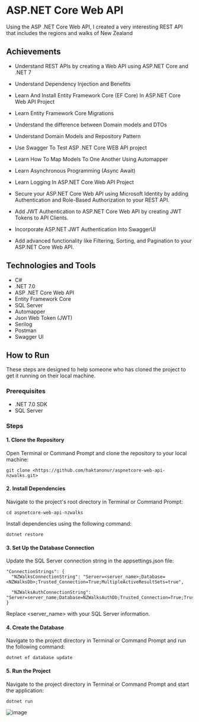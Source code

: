 # ASP.NET Core Web API 

Using the ASP .NET Core Web API, I created a very interesting REST API that includes the regions and walks of New Zealand

## Achievements
- Understand REST APIs by creating a Web API using ASP.NET Core and .NET 7

- Understand Dependency Injection and Benefits

- Learn And Install Entity Framework Core (EF Core) In ASP.NET Core Web API Project

- Learn Entity Framework Core Migrations

- Understand the difference between Domain models and DTOs

- Understand Domain Models and Repository Pattern

- Use Swagger To Test ASP .NET Core WEB API project

- Learn How To Map Models To One Another Using Automapper

- Learn Asynchronous Programming (Async Await)

- Learn Logging In ASP.NET Core Web API Project

- Secure your ASP.NET Core Web API using Microsoft Identity by adding Authentication and Role-Based Authorization to your REST API.

- Add JWT Authentication to ASP.NET Core Web API by creating JWT Tokens to API Clients.

- Incorporate ASP.NET JWT Authentication Into SwaggerUI

- Add advanced functionality like Filtering, Sorting, and Pagination to your ASP.NET Core Web API.


## Technologies and Tools
 
- C#
- .NET 7.0
- ASP .NET Core Web API
- Entity Framework Core
- SQL Server
- Automapper 
- Json Web Token (JWT)
- Serilog
- Postman
- Swagger UI

## How to Run
These steps are designed to help someone who has cloned the project to get it running on their local machine.

### Prerequisites
- .NET 7.0 SDK
- SQL Server

### Steps
#### 1. Clone the Repository
Open Terminal or Command Prompt and clone the repository to your local machine:

```
git clone <https://github.com/haktanonur/aspnetcore-web-api-nzwalks.git>
```
#### 2. Install Dependencies
Navigate to the project's root directory in Terminal or Command Prompt:

```
cd aspnetcore-web-api-nzwalks
```

Install dependencies using the following command:
```
dotnet restore
```
#### 3. Set Up the Database Connection
Update the SQL Server connection string in the appsettings.json file:

```
"ConnectionStrings": {
  "NZWalksConnectionString": "Server=<server_name>;Database=<NZWalksDb>;Trusted_Connection=True;MultipleActiveResultSets=true",

  "NZWalksAuthConnectionString": "Server=server_name;Database=NZWalksAuthDb;Trusted_Connection=True;TrustServerCertificate=True"
}

```
Replace <server_name> with your SQL Server information.

#### 4. Create the Database

Navigate to the project directory in Terminal or Command Prompt and run the following command:

```
dotnet ef database update
```

#### 5. Run the Project

Navigate to the project directory in Terminal or Command Prompt and start the application:

```
dotnet run
```

![image](https://github.com/haktanonur/aspnetcore-web-api-nzwalks/assets/69698425/21552907-5ee9-422d-8c0d-f13a596f5805)
